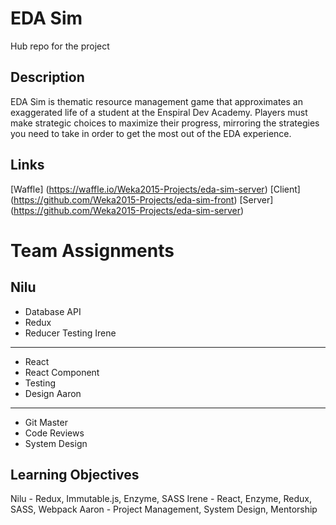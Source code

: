 EDA Sim
=======
Hub repo for the project

Description
-----------
EDA Sim is thematic resource management game that approximates an exaggerated life of a student at the Enspiral Dev Academy.  Players must make strategic choices to maximize their progress, mirroring the strategies you need to take in order to get the most out of the EDA experience.

Links
-----
[Waffle] (https://waffle.io/Weka2015-Projects/eda-sim-server)
[Client] (https://github.com/Weka2015-Projects/eda-sim-front)
[Server] (https://github.com/Weka2015-Projects/eda-sim-server)

Team Assignments
================
Nilu
----
* Database API
* Redux
* Reducer Testing
Irene
-----
* React
* React Component
* Testing
* Design
Aaron
-----
* Git Master
* Code Reviews
* System Design

Learning Objectives
-------------------
Nilu - Redux, Immutable.js, Enzyme, SASS
Irene - React, Enzyme, Redux, SASS, Webpack
Aaron - Project Management, System Design, Mentorship

